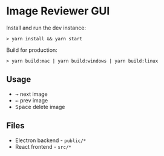 # Image Reviewer GUI

Install and run the dev instance:

```
> yarn install && yarn start
```

Build for production:

```
> yarn build:mac | yarn build:windows | yarn build:linux
```

## Usage

- <kbd>→</kbd> next image
- <kbd>←</kbd> prev image
- <kbd>Space</kbd> delete image

## Files

- Electron backend - `public/*`
- React frontend - `src/*`
